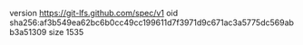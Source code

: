 version https://git-lfs.github.com/spec/v1
oid sha256:af3b549ea62bc6b0cc49cc199611d7f3971d9c671ac3a5775dc569abb3a51309
size 1535
